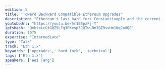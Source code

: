 ```yaml
---
edition: 5
title: "Toward Backward Compatible Ethereum Upgrades"
description: "Ethereum's last hard fork Constantinople and the current ongoing Istanbul hard fork all bring in an important topic that wasn't previously strongly considered -- backward compatibility. In this presentation, we will explain why this is an issue, and why when reviewing EIPs for inclusion, only talking about soundness of the EIP is not enough. We will explore techniques that are being proposed to solve this issue -- most importantly, account versioning, and how it enables EIPs being included hassle-free, and also allow us to drastically change the VM in the future. The presentation will conclude with current challenges we are still facing regarding backward compatibility, and if time permits, traits that we can use when reviewing an EIP to understand whether it requires account versioning or not."
youtubeUrl: "https://youtu.be/5r165pzFj-Y"
ipfsHash: "QmbseLcGtGQZ5LFq3PKesp3JQTwLRm3BZ9svHm1Uq2mUQE"
duration: 1075
expertise: "Intermediate"
type: "Talk"
track: "Eth 1.x"
keywords: ['upgrades',' hard fork',' technical']
tags: ['Eth 1.x']
speakers: ['Wei Tang']
---
```

